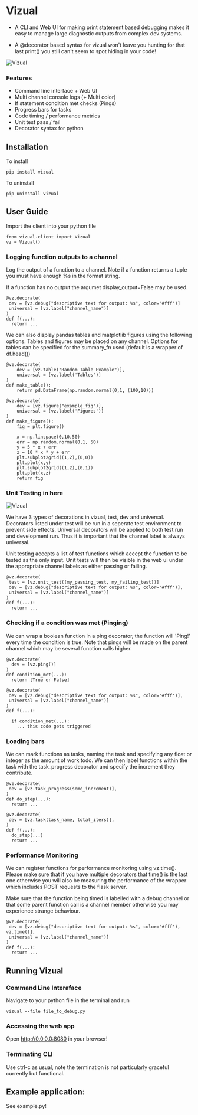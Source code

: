 # Vizual
- A CLI and Web UI for making print statement based debugging makes it easy to manage large diagnostic outputs from complex dev systems.

- A @decorator based syntax for vizual won't leave you hunting for that last print() you still can't seem to spot hiding in your code! 

![Vizual](markdown_screenshots/screenshot.png?raw=true "Powerful web based print statement debugging environment for python")

### Features
- Command line interface + Web UI
- Multi channel console logs (+ Multi color)
- If statement condition met checks (Pings)
- Progress bars for tasks
- Code timing / performance metrics
- Unit test pass / fail
- Decorator syntax for python

## Installation

To install
```
pip install vizual
```

To uninstall 
```
pip uninstall vizual
```

## User Guide
Import the client into your python file

```
from vizual.client import Vizual
vz = Vizual()
```

### Logging function outputs to a channel
Log the output of a function to a channel. Note if a function returns a tuple 
you must have enough %s in the format string.

If a function has no output the argumet display_output=False may be used.

```
@vz.decorate(
 dev = [vz.debug("descriptive text for output: %s", color='#fff')]
 universal = [vz.label("channel_name")]
)
def f(...):
  return ...
```

We can also display pandas tables and matplotlib figures using the following options. 
Tables and figures may be placed on any channel.
Options for tables can be specified for the summary_fn used (default is a wrapper of df.head())
```
@vz.decorate(
    dev = [vz.table("Random Table Example")],
    universal = [vz.label('Tables')]
)
def make_table():
    return pd.DataFrame(np.random.normal(0,1, (100,10)))

@vz.decorate(
    dev = [vz.figure("example_fig")],
    universal = [vz.label('Figures')]
)
def make_figure():
    fig = plt.figure()
    
    x = np.linspace(0,10,50)
    err = np.random.normal(0,1, 50)
    y = 5 * x + err
    z = 10 * x * y + err
    plt.subplot2grid((1,2),(0,0))
    plt.plot(x,y)
    plt.subplot2grid((1,2),(0,1))
    plt.plot(x,z)
    return fig
```

### Unit Testing in here
![Vizual](markdown_screenshots/screenshot2.png?raw=true "Powerful web based print statement debugging environment for python")

We have 3 types of decorations in vizual, test, dev and universal. 
Decorators listed under test will be run in a seperate test environment to prevent side effects.
Universal decorators will be applied to both test run and development run. Thus it is important that the channel
label is always universal.

Unit testing accepts a list of test functions which accept the function to be tested as the only input.
Unit tests will then be visible in the web ui under the appropriate channel labels as either passing or failing.

```
@vz.decorate(
 test = [vz.unit_test([my_passing_test, my_failing_test])]
 dev = [vz.debug("descriptive text for output: %s", color='#fff')],
 universal = [vz.label("channel_name")]
)
def f(...):
  return ...
```



### Checking if a condition was met (Pinging)
We can wrap a boolean function in a ping decorator, the function will 'Ping!' every time the condition is true.
Note that pings will be made on the parent channel which may be several function calls higher.

```
@vz.decorate(
  dev = [vz.ping()]
)
def condition_met(...):
  return [True or False]
  
@vz.decorate(
 dev = [vz.debug("descriptive text for output: %s", color='#fff')],
 universal = [vz.label("channel_name")]
)
def f(...):
  
  if condition_met(...):
    ... this code gets triggered
```

### Loading bars
We can mark functions as tasks, naming the task and specifying any float or integer as the amount of work todo.
We can then label functions within the task with the task_progress decorator and specify the increment they contribute.

```
@vz.decorate(
 dev = [vz.task_progress(some_increment)],
)
def do_step(...):
  return ...

@vz.decorate(
 dev = [vz.task(task_name, total_iters)],
)
def f(...):
  do_step(...)
  return ...
```

### Performance Monitoring
We can register functions for performance monitoring using vz.time().
Please make sure that if you have multiple decorators that time() is the last one
otherwise you will also be measuring the performance of the wrapper which includes POST
requests to the flask server. 

Make sure that the function being timed is labelled with a debug channel or that some parent function call is a channel member otherwise you may experience strange behaviour.

```
@vz.decorate(
 dev = [vz.debug("descriptive text for output: %s", color='#fff'), vz.time()],
 universal = [vz.label("channel_name")]
)
def f(...):
  return ...
```

## Running Vizual

### Command Line Interaface
Navigate to your python file in the terminal and run

```
vizual --file file_to_debug.py
```

### Accessing the web app
Open http://0.0.0.0:8080 in your browser!

### Terminating CLI
Use ctrl-c as usual, note the termination is not particularly graceful currently but functional.

## Example application:
See example.py!
